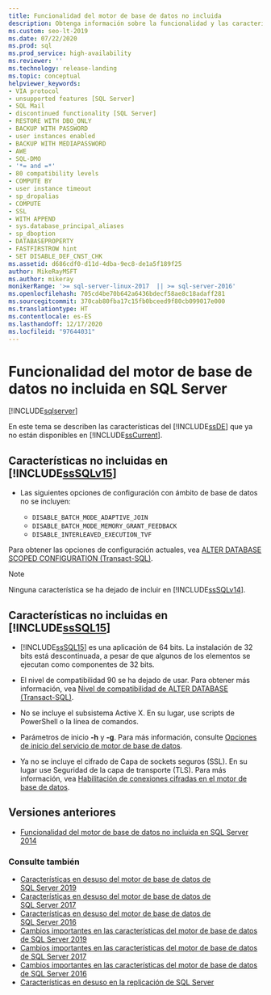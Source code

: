 ```yaml
---
title: Funcionalidad del motor de base de datos no incluida
description: Obtenga información sobre la funcionalidad y las características del motor de base de datos que se han suspendido en SQL Server 2019 (15.x), SQL Server 2016 (13.x) y versiones anteriores.
ms.custom: seo-lt-2019
ms.date: 07/22/2020
ms.prod: sql
ms.prod_service: high-availability
ms.reviewer: ''
ms.technology: release-landing
ms.topic: conceptual
helpviewer_keywords:
- VIA protocol
- unsupported features [SQL Server]
- SQL Mail
- discontinued functionality [SQL Server]
- RESTORE WITH DBO_ONLY
- BACKUP WITH PASSWORD
- user instances enabled
- BACKUP WITH MEDIAPASSWORD
- AWE
- SQL-DMO
- '*= and =*'
- 80 compatibility levels
- COMPUTE BY
- user instance timeout
- sp_dropalias
- COMPUTE
- SSL
- WITH APPEND
- sys.database_principal_aliases
- sp_dboption
- DATABASEPROPERTY
- FASTFIRSTROW hint
- SET DISABLE_DEF_CNST_CHK
ms.assetid: d686cdf0-d11d-4dba-9ec8-de1a5f189f25
author: MikeRayMSFT
ms.author: mikeray
monikerRange: '>= sql-server-linux-2017  || >= sql-server-2016'
ms.openlocfilehash: 705cd4be70b642a6436bdecf58ae8c18adaff281
ms.sourcegitcommit: 370cab80fba17c15fb0bceed9f80cb099017e000
ms.translationtype: HT
ms.contentlocale: es-ES
ms.lasthandoff: 12/17/2020
ms.locfileid: "97644031"
---
```

# <a name="discontinued-database-engine-functionality-in-sql-server"></a>Funcionalidad del motor de base de datos no incluida en SQL Server
[!INCLUDE[sqlserver](../includes/applies-to-version/sqlserver.md)]

  En este tema se describen las características del [!INCLUDE[ssDE](../includes/ssde-md.md)] que ya no están disponibles en [!INCLUDE[ssCurrent](../includes/ssnoversion-md.md)].  

## <a name="discontinued-features-in-sssqlv15"></a>Características no incluidas en [!INCLUDE[ssSQLv15](../includes/sssqlv15-md.md)]  

- Las siguientes opciones de configuración con ámbito de base de datos no se incluyen:

  - `DISABLE_BATCH_MODE_ADAPTIVE_JOIN`
  - `DISABLE_BATCH_MODE_MEMORY_GRANT_FEEDBACK`
  - `DISABLE_INTERLEAVED_EXECUTION_TVF`

Para obtener las opciones de configuración actuales, vea [ALTER DATABASE SCOPED CONFIGURATION (Transact-SQL)](../t-sql/statements/alter-database-scoped-configuration-transact-sql.md).

>[!NOTE]
>Ninguna característica se ha dejado de incluir en [!INCLUDE[ssSQLv14](../includes/sssqlv14-md.md)].

## <a name="discontinued-features-in-sssql15"></a>Características no incluidas en [!INCLUDE[ssSQL15](../includes/sssql15-md.md)]

- [!INCLUDE[ssSQL15](../includes/sssql15-md.md)] es una aplicación de 64 bits. La instalación de 32 bits está descontinuada, a pesar de que algunos de los elementos se ejecutan como componentes de 32 bits.  

- El nivel de compatibilidad 90 se ha dejado de usar. Para obtener más información, vea [Nivel de compatibilidad de ALTER DATABASE &#40;Transact-SQL&#41;](../t-sql/statements/alter-database-transact-sql-compatibility-level.md).  

- No se incluye el subsistema Active X. En su lugar, use scripts de PowerShell o la línea de comandos.

- Parámetros de inicio **-h** y **-g**. Para más información, consulte [Opciones de inicio del servicio de motor de base de datos](/previous-versions/sql/2014/database-engine/configure-windows/database-engine-service-startup-options?view=sql-server-2014&preserve-view=true).

- Ya no se incluye el cifrado de Capa de sockets seguros (SSL). En su lugar use Seguridad de la capa de transporte (TLS). Para más información, vea [Habilitación de conexiones cifradas en el motor de base de datos](../database-engine/configure-windows/enable-encrypted-connections-to-the-database-engine.md).

## <a name="previous-versions"></a>Versiones anteriores

- [Funcionalidad del motor de base de datos no incluida en SQL Server 2014](/previous-versions/sql/2014/database-engine/discontinued-database-engine-functionality-in-sql-server-2016?view=sql-server-2014&preserve-view=true)

### <a name="see-also"></a>Consulte también

- [Características en desuso del motor de base de datos de SQL Server 2019](deprecated-database-engine-features-in-sql-server-version-15.md)
- [Características en desuso del motor de base de datos de SQL Server 2017](deprecated-database-engine-features-in-sql-server-2017.md)
- [Características en desuso del motor de base de datos de SQL Server 2016](../database-engine/deprecated-database-engine-features-in-sql-server-2016.md)
- [Cambios importantes en las características del motor de base de datos de SQL Server 2019](breaking-changes-to-database-engine-features-in-sql-server-version-15.md)
- [Cambios importantes en las características del motor de base de datos de SQL Server 2017](breaking-changes-to-database-engine-features-in-sql-server-2017.md)
- [Cambios importantes en las características del motor de base de datos de SQL Server 2016](breaking-changes-to-database-engine-features-in-sql-server-2016.md)
- [Características en desuso en la replicación de SQL Server](../relational-databases/replication/deprecated-features-in-sql-server-replication.md)